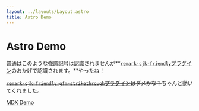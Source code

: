 ```yaml
---
layout: ../layouts/Layout.astro
title: Astro Demo
---
```


# Astro Demo

普通はこのような強調記号は認識されませんが**[`remark-cjk-friendly`プラグイン](https://npmjs.com/package/remark-cjk-friendly)のおかげで認識されます。**やったね！

~~[`remark-cjk-friendly-gfm-strikethrough`プラグイン](https://npmjs.com/package/remark-cjk-friendly-gfm-strikethrough)はダメかな？~~ちゃんと動いてくれました。

[MDX Demo](mdx)
